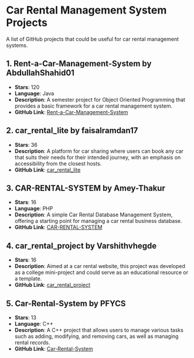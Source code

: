 # Car Rental Management System Projects

A  list of GitHub projects that could be useful for car rental management systems.

## 1. Rent-a-Car-Management-System by AbdullahShahid01
- **Stars**: 120
- **Language**: Java
- **Description**: A semester project for Object Oriented Programming that provides a basic framework for a car rental management system.
- **GitHub Link**: [Rent-a-Car-Management-System](https://github.com/AbdullahShahid01/Rent-a-Car-Management-System)

## 2. car_rental_lite by faisalramdan17
- **Stars**: 36
- **Description**: A platform for car sharing where users can book any car that suits their needs for their intended journey, with an emphasis on accessibility from the closest hosts.
- **GitHub Link**: [car_rental_lite](https://github.com/faisalramdan17/car_rental_lite)

## 3. CAR-RENTAL-SYSTEM by Amey-Thakur
- **Stars**: 16
- **Language**: PHP
- **Description**: A simple Car Rental Database Management System, offering a starting point for managing a car rental business database.
- **GitHub Link**: [CAR-RENTAL-SYSTEM](https://github.com/Amey-Thakur/CAR-RENTAL-SYSTEM)

## 4. car_rental_project by Varshithvhegde
- **Stars**: 16
- **Description**: Aimed at a car rental website, this project was developed as a college mini-project and could serve as an educational resource or a template.
- **GitHub Link**: [car_rental_project](https://github.com/Varshithvhegde/car_rental_project)

## 5. Car-Rental-System by PFYCS
- **Stars**: 13
- **Language**: C++
- **Description**: A C++ project that allows users to manage various tasks such as adding, modifying, and removing cars, as well as managing rental records.
- **GitHub Link**: [Car-Rental-System](https://github.com/PFYCS/Car-Rental-System)

